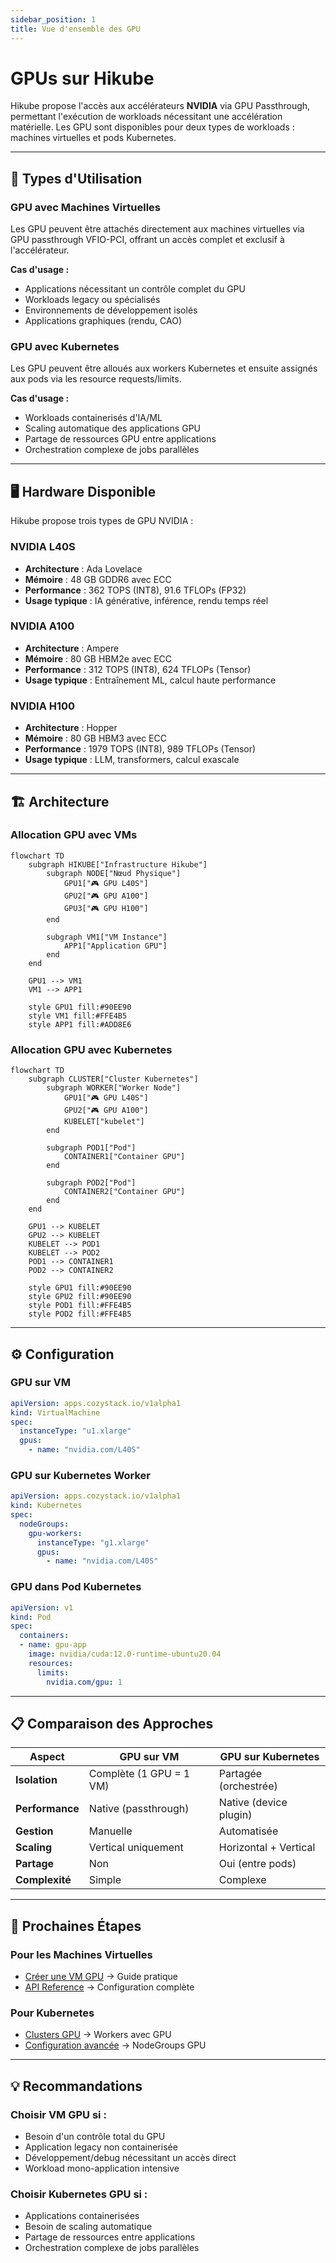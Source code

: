 ```yaml
---
sidebar_position: 1
title: Vue d'ensemble des GPU
---
```


# GPUs sur Hikube

Hikube propose l'accès aux accélérateurs **NVIDIA** via GPU Passthrough, permettant l'exécution de workloads nécessitant une accélération matérielle. Les GPU sont disponibles pour deux types de workloads : machines virtuelles et pods Kubernetes.

---

## 🎯 Types d'Utilisation

### **GPU avec Machines Virtuelles**
Les GPU peuvent être attachés directement aux machines virtuelles via GPU passthrough VFIO-PCI, offrant un accès complet et exclusif à l'accélérateur.

**Cas d'usage :**
- Applications nécessitant un contrôle complet du GPU
- Workloads legacy ou spécialisés
- Environnements de développement isolés
- Applications graphiques (rendu, CAO)

### **GPU avec Kubernetes**
Les GPU peuvent être alloués aux workers Kubernetes et ensuite assignés aux pods via les resource requests/limits.

**Cas d'usage :**
- Workloads containerisés d'IA/ML
- Scaling automatique des applications GPU
- Partage de ressources GPU entre applications
- Orchestration complexe de jobs parallèles

---

## 🖥️ Hardware Disponible

Hikube propose trois types de GPU NVIDIA :

### **NVIDIA L40S**
- **Architecture** : Ada Lovelace
- **Mémoire** : 48 GB GDDR6 avec ECC
- **Performance** : 362 TOPS (INT8), 91.6 TFLOPs (FP32)
- **Usage typique** : IA générative, inférence, rendu temps réel

### **NVIDIA A100**
- **Architecture** : Ampere
- **Mémoire** : 80 GB HBM2e avec ECC
- **Performance** : 312 TOPS (INT8), 624 TFLOPs (Tensor)
- **Usage typique** : Entraînement ML, calcul haute performance

### **NVIDIA H100**
- **Architecture** : Hopper
- **Mémoire** : 80 GB HBM3 avec ECC
- **Performance** : 1979 TOPS (INT8), 989 TFLOPs (Tensor)
- **Usage typique** : LLM, transformers, calcul exascale

---

## 🏗️ Architecture

### **Allocation GPU avec VMs**

```mermaid
flowchart TD
    subgraph HIKUBE["Infrastructure Hikube"]
        subgraph NODE["Nœud Physique"]
            GPU1["🎮 GPU L40S"]
            GPU2["🎮 GPU A100"]
            GPU3["🎮 GPU H100"]
        end
        
        subgraph VM1["VM Instance"]
            APP1["Application GPU"]
        end
    end
    
    GPU1 --> VM1
    VM1 --> APP1
    
    style GPU1 fill:#90EE90
    style VM1 fill:#FFE4B5
    style APP1 fill:#ADD8E6
```

### **Allocation GPU avec Kubernetes**

```mermaid
flowchart TD
    subgraph CLUSTER["Cluster Kubernetes"]
        subgraph WORKER["Worker Node"]
            GPU1["🎮 GPU L40S"]
            GPU2["🎮 GPU A100"]
            KUBELET["kubelet"]
        end
        
        subgraph POD1["Pod"]
            CONTAINER1["Container GPU"]
        end
        
        subgraph POD2["Pod"]
            CONTAINER2["Container GPU"]
        end
    end
    
    GPU1 --> KUBELET
    GPU2 --> KUBELET
    KUBELET --> POD1
    KUBELET --> POD2
    POD1 --> CONTAINER1
    POD2 --> CONTAINER2
    
    style GPU1 fill:#90EE90
    style GPU2 fill:#90EE90
    style POD1 fill:#FFE4B5
    style POD2 fill:#FFE4B5
```

---

## ⚙️ Configuration

### **GPU sur VM**
```yaml
apiVersion: apps.cozystack.io/v1alpha1
kind: VirtualMachine
spec:
  instanceType: "u1.xlarge"
  gpus:
    - name: "nvidia.com/L40S"
```

### **GPU sur Kubernetes Worker**
```yaml
apiVersion: apps.cozystack.io/v1alpha1
kind: Kubernetes
spec:
  nodeGroups:
    gpu-workers:
      instanceType: "g1.xlarge"
      gpus:
        - name: "nvidia.com/L40S"
```

### **GPU dans Pod Kubernetes**
```yaml
apiVersion: v1
kind: Pod
spec:
  containers:
  - name: gpu-app
    image: nvidia/cuda:12.0-runtime-ubuntu20.04
    resources:
      limits:
        nvidia.com/gpu: 1
```

---

## 📋 Comparaison des Approches

| **Aspect** | **GPU sur VM** | **GPU sur Kubernetes** |
|------------|----------------|------------------------|
| **Isolation** | Complète (1 GPU = 1 VM) | Partagée (orchestrée) |
| **Performance** | Native (passthrough) | Native (device plugin) |
| **Gestion** | Manuelle | Automatisée |
| **Scaling** | Vertical uniquement | Horizontal + Vertical |
| **Partage** | Non | Oui (entre pods) |
| **Complexité** | Simple | Complexe |

---

## 🚀 Prochaines Étapes

### **Pour les Machines Virtuelles**
- [Créer une VM GPU](./quick-start.md) → Guide pratique
- [API Reference](./api-reference.md) → Configuration complète

### **Pour Kubernetes**
- [Clusters GPU](../kubernetes/overview.md) → Workers avec GPU
- [Configuration avancée](../kubernetes/api-reference.md) → NodeGroups GPU

---

## 💡 Recommandations

### **Choisir VM GPU si :**
- Besoin d'un contrôle total du GPU
- Application legacy non containerisée  
- Développement/debug nécessitant un accès direct
- Workload mono-application intensive

### **Choisir Kubernetes GPU si :**
- Applications containerisées
- Besoin de scaling automatique
- Partage de ressources entre applications
- Orchestration complexe de jobs parallèles 